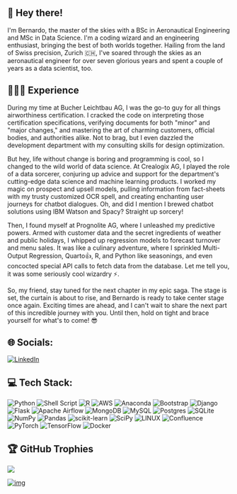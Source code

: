 ## 👋 Hey there!
I'm Bernardo, the master of the skies with a BSc in Aeronautical Engineering and MSc in Data Science. I'm a coding wizard and an engineering enthusiast, bringing the best of both worlds together. Hailing from the land of Swiss precision, Zurich 🇨🇭, I've soared through the skies as an aeronautical engineer for over seven glorious years and spent a couple of years as a data scientist, too.

## 👨🏽‍💻 Experience  
During my time at Bucher Leichtbau AG, I was the go-to guy for all things airworthiness certification. I cracked the code on interpreting those certification specifications, verifying documents for both "minor" and "major changes," and mastering the art of charming customers, official bodies, and authorities alike. Not to brag, but I even dazzled the development department with my consulting skills for design optimization.

But hey, life without change is boring and programming is cool, so I changed to the wild world of data science. At Crealogix AG, I played the role of a data sorcerer, conjuring up advice and support for the department's cutting-edge data science and machine learning products. I worked my magic on prospect and upsell models, pulling information from fact-sheets with my trusty customized OCR spell, and creating enchanting user journeys for chatbot dialogues. Oh, and did I mention I brewed chatbot solutions using IBM Watson and Spacy? Straight up sorcery!

Then, I found myself at Prognolite AG, where I unleashed my predictive powers. Armed with customer data and the secret ingredients of weather and public holidays, I whipped up regression models to forecast turnover and menu sales. It was like a culinary adventure, where I sprinkled Multi-Output Regression, Quarto👍, R, and Python like seasonings, and even concocted special API calls to fetch data from the database. Let me tell you, it was some seriously cool wizardry ⚡.

So, my friend, stay tuned for the next chapter in my epic saga. The stage is set, the curtain is about to rise, and Bernardo is ready to take center stage once again. Exciting times are ahead, and I can't wait to share the next part of this incredible journey with you. Until then, hold on tight and brace yourself for what's to come! 😎

## 🌐 Socials:

[![LinkedIn](https://img.shields.io/badge/LinkedIn-%230077B5.svg?logo=linkedin&logoColor=white)](https://www.linkedin.com/in/bernardo-freire-barboza-da-cruz/)

## 💻 Tech Stack:

![Python](https://img.shields.io/badge/python-3670A0?style=for-the-badge&logo=python&logoColor=ffdd54) ![Shell Script](https://img.shields.io/badge/shell_script-%23121011.svg?style=for-the-badge&logo=gnu-bash&logoColor=white) ![R](https://img.shields.io/badge/r-%23276DC3.svg?style=for-the-badge&logo=r&logoColor=white) ![AWS](https://img.shields.io/badge/AWS-%23FF9900.svg?style=for-the-badge&logo=amazon-aws&logoColor=white) ![Anaconda](https://img.shields.io/badge/Anaconda-%2344A833.svg?style=for-the-badge&logo=anaconda&logoColor=white) ![Bootstrap](https://img.shields.io/badge/bootstrap-%23563D7C.svg?style=for-the-badge&logo=bootstrap&logoColor=white) ![Django](https://img.shields.io/badge/django-%23092E20.svg?style=for-the-badge&logo=django&logoColor=white) ![Flask](https://img.shields.io/badge/flask-%23000.svg?style=for-the-badge&logo=flask&logoColor=white) ![Apache Airflow](https://img.shields.io/badge/Apache%20Airflow-017CEE?style=for-the-badge&logo=Apache%20Airflow&logoColor=white) ![MongoDB](https://img.shields.io/badge/MongoDB-%234ea94b.svg?style=for-the-badge&logo=mongodb&logoColor=white) ![MySQL](https://img.shields.io/badge/mysql-%2300f.svg?style=for-the-badge&logo=mysql&logoColor=white) ![Postgres](https://img.shields.io/badge/postgres-%23316192.svg?style=for-the-badge&logo=postgresql&logoColor=white) ![SQLite](https://img.shields.io/badge/sqlite-%2307405e.svg?style=for-the-badge&logo=sqlite&logoColor=white) ![NumPy](https://img.shields.io/badge/numpy-%23013243.svg?style=for-the-badge&logo=numpy&logoColor=white) ![Pandas](https://img.shields.io/badge/pandas-%23150458.svg?style=for-the-badge&logo=pandas&logoColor=white) ![scikit-learn](https://img.shields.io/badge/scikit--learn-%23F7931E.svg?style=for-the-badge&logo=scikit-learn&logoColor=white) ![SciPy](https://img.shields.io/badge/SciPy-%230C55A5.svg?style=for-the-badge&logo=scipy&logoColor=%white) ![LINUX](https://img.shields.io/badge/Linux-FCC624?style=for-the-badge&logo=linux&logoColor=black) ![Confluence](https://img.shields.io/badge/confluence-%23172BF4.svg?style=for-the-badge&logo=confluence&logoColor=white) ![PyTorch](https://img.shields.io/badge/PyTorch-%23EE4C2C.svg?style=for-the-badge&logo=PyTorch&logoColor=white) ![TensorFlow](https://img.shields.io/badge/TensorFlow-%23FF6F00.svg?style=for-the-badge&logo=TensorFlow&logoColor=white) ![Docker](https://img.shields.io/badge/docker-%230db7ed.svg?style=for-the-badge&logo=docker&logoColor=white)

## 🏆 GitHub Trophies

![](https://github-profile-trophy.vercel.app/?username=bernardo-cruz&theme=radical&no-frame=false&no-bg=true&margin-w=4)

[![img](https://visitcount.itsvg.in/api?id=bernardo-cruz&icon=0&color=0)](https://visitcount.itsvg.in)
<!--
**bernardo-cruz/bernardo-cruz** is a ✨ _special_ ✨ repository because its `README.md` (this file) appears on your GitHub profile.

Here are some ideas to get you started:

- 🔭 I’m currently working on ...
- 🌱 I’m currently learning ...
- 👯 I’m looking to collaborate on ...
- 🤔 I’m looking for help with ...
- 💬 Ask me about ...
- 📫 How to reach me: ...
- 😄 Pronouns: ...
- ⚡ Fun fact: ...
-->
